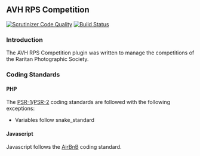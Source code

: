 ## AVH RPS Competition
[![Scrutinizer Code Quality](https://scrutinizer-ci.com/g/petervanderdoes/AVH-Raritan-Photographic-Society/badges/quality-score.png?b=develop)](https://scrutinizer-ci.com/g/petervanderdoes/AVH-Raritan-Photographic-Society/?branch=develop)
[![Build Status](https://travis-ci.org/petervanderdoes/AVH-Raritan-Photographic-Society.svg?branch=develop)](https://travis-ci.org/petervanderdoes/AVH-Raritan-Photographic-Society)
### Introduction
The AVH RPS Competition plugin was written to manage the competitions of the Raritan Photographic Society.

### Coding Standards

#### PHP
The [PSR-1](http://www.php-fig.org/psr/psr-1/)/[PSR-2](http://www.php-fig.org/psr/psr-2/) coding standards are followed with the following exceptions:
* Variables follow snake_standard

#### Javascript
Javascript follows the [AirBnB](https://github.com/airbnb/javascript) coding standard.
